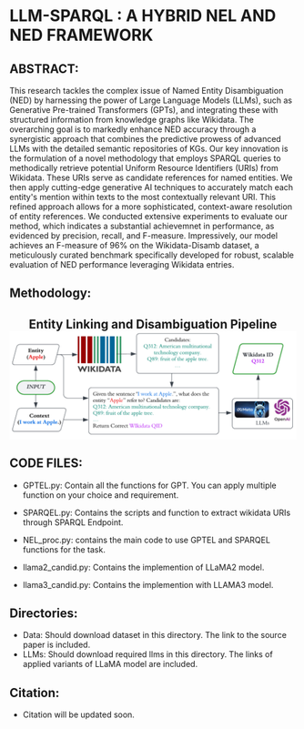 # LLM-SPARQL : A HYBRID NEL AND NED FRAMEWORK

ABSTRACT:
-
This research tackles the complex issue of Named Entity Disambiguation (NED) by harnessing the power of Large Language Models (LLMs), such as Generative Pre-trained Transformers (GPTs), and integrating these with structured information from knowledge graphs like Wikidata. The overarching goal is to markedly enhance NED accuracy through a synergistic approach that combines the predictive prowess of advanced LLMs with the detailed semantic repositories of KGs. Our key innovation is the formulation of a novel methodology that employs SPARQL queries to methodically retrieve potential Uniform Resource Identifiers (URIs) from Wikidata. These URIs serve as candidate references for named entities. We then apply cutting-edge generative AI techniques to accurately match each entity's mention within texts to the most contextually relevant URI. This refined approach allows for a more sophisticated, context-aware resolution of entity references. We conducted extensive experiments to evaluate our method, which indicates a substantial achievemnet in performance, as evidenced by precision, recall, and F-measure. Impressively, our model achieves an F-measure of 96\% on the Wikidata-Disamb dataset, a meticulously curated benchmark specifically developed for robust, scalable evaluation of NED performance leveraging Wikidata entries.

Methodology:
-
<h2 align="center">
  Entity Linking and Disambiguation Pipeline
  <img align="center" src="GPT-SPARQL.png" alt="...">
</h2>

CODE FILES:
-
- GPTEL.py: Contain all the functions for GPT. You can apply multiple function on your choice and requirement.
- SPARQEL.py: Contains the scripts and function to extract wikidata URIs through SPARQL Endpoint.
- NEL_proc.py: contains the main code to use GPTEL and SPARQEL functions for the task.

- llama2_candid.py: Contains the implemention of LLaMA2 model.
- llama3_candid.py: Contains the implemention with LLAMA3 model.


Directories:
-
- Data: Should download dataset in this directory. The link to the source paper is included.
- LLMs: Should download required llms in this directory. The links of applied variants of LLaMA model are included.

Citation:
-
- Citation will be updated soon.

